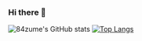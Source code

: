 ### Hi there 👋

![84zume's GitHub stats](https://github-readme-stats.vercel.app/api?username=84zume&show_icons=true&theme=radical)
[![Top Langs](https://github-readme-stats.vercel.app/api/top-langs/?username=84zume&layout=compact)](https://github.com/84zume/github-readme-stats)

<!--
**84zume/84zume** is a ✨ _special_ ✨ repository because its `README.md` (this file) appears on your GitHub profile.

Here are some ideas to get you started:

- 🔭 I’m currently working on ...
- 🌱 I’m currently learning ...
- 👯 I’m looking to collaborate on ...
- 🤔 I’m looking for help with ...
- 💬 Ask me about ...
- 📫 How to reach me: ...
- 😄 Pronouns: ...
- ⚡ Fun fact: ...
-->
